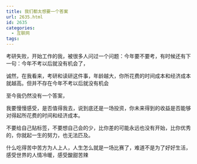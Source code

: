 ```yaml
---
title: 我们都太想要一个答案
url: 2635.html
id: 2635
categories:
  - 互联网
tags:
---
```


考研失败，开始工作的我，被很多人问过一个问题：今年要不要考，有时候还有下一句：今年不考以后就没有机会了，

诚然，在我看来，考研和读研这件事，年龄越大，你所花费的时间成本和经济成本就越高。但并不存在今年不考以后就没有机会

至今我仍然没有一个答案，

我要慢慢感受，是否值得我去，说到底还是一场投资，你未来得到的收益是否能够对得起所花费的时间和经济成本。

不要给自己贴标签，不要想自己会的少，比你差的可能永远也没有开始，比你优秀的，你就起一生的努力，也无法匹及。

什么吃得苦中苦方为人上人，人生怎么就是一场比赛了，难道不是为了好好生活，感受世界的人情冷暖，感受酸甜苦辣
